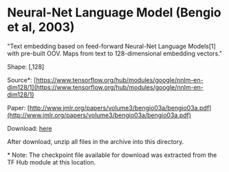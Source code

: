 # Neural-Net Language Model (Bengio et al, 2003)

"Text embedding based on feed-forward Neural-Net Language Models[1] with pre-built OOV. Maps from text to 128-dimensional embedding vectors."

Shape: [,128]

Source*: [https://www.tensorflow.org/hub/modules/google/nnlm-en-dim128/1](https://www.tensorflow.org/hub/modules/google/nnlm-en-dim128/1)

Paper: [http://www.jmlr.org/papers/volume3/bengio03a/bengio03a.pdf](http://www.jmlr.org/papers/volume3/bengio03a/bengio03a.pdf)

Download: [here](https://drive.google.com/file/d/1ly5q6QmbFcZ9Mu2TZRakWe4oo6mXZ5pT/view?usp=sharing)

After download, unzip all files in the archive into this directory.

\* Note: The checkpoint file available for download was extracted from the TF Hub module at this location.